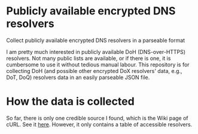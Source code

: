 # Publicly available encrypted DNS resolvers
Collect publicly available encrypted DNS resolvers in a parseable format

I am pretty much interested in publicly available DoH (DNS-over-HTTPS) resolvers. Not many public lists are available, or if there is one, it is cumbersome to use it without tedious manual labour. 
This repository is for collecting DoH (and possible other encrypted DoX resolvers' data, e.g., DoT, DoQ) resolvers data in an easily parseable JSON file. 

# How the data is collected
So far, there is only one credible source I found, which is the Wiki page of cURL. See it [here](https://github.com/curl/curl/wiki/DNS-over-HTTPS). However, it only contains a table of accessible resolvers.
